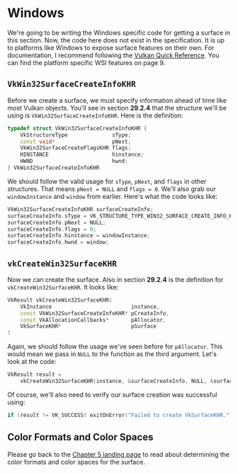 # Windows

We're going to be writing the Windows specific code for getting a surface in this section. Now, the code here does not exist in the specification. It is up to platforms like Windows to expose surface features on their own. For documentation, I recommend following the [Vulkan Quick Reference](https://www.khronos.org/files/vulkan10-reference-guide.pdf). You can find the platform specific WSI features on page 9.

## `VkWin32SurfaceCreateInfoKHR`

Before we create a surface, we must specify information ahead of time like most Vulkan objects. You'll see in section **29.2.4** that the structure we'll be using is `VkWin32SurfaceCreateInfoKHR`. Here is the definition:

```cpp
typedef struct VkWin32SurfaceCreateInfoKHR {
    VkStructureType              sType;
    const void*                  pNext;
    VkWin32SurfaceCreateFlagsKHR flags;
    HINSTANCE                    hinstance;
    HWND                         hwnd;
} VkWin32SurfaceCreateInfoKHR
```

We should follow the valid usage for `sType`, `pNext`, and `flags` in other structures. That means `pNext = NULL` and `flags = 0`. We'll also grab our `windowInstance` and `window` from earlier. Here's what the code looks like:

```cpp
VkWin32SurfaceCreateInfoKHR surfaceCreateInfo;
surfaceCreateInfo.sType = VK_STRUCTURE_TYPE_WIN32_SURFACE_CREATE_INFO_KHR;
surfaceCreateInfo.pNext = NULL;
surfaceCreateInfo.flags = 0;
surfaceCreateInfo.hinstance = windowInstance;
surfaceCreateInfo.hwnd = window;
```

## `vkCreateWin32SurfaceKHR`

Now we can create the surface. Also in section **29.2.4** is the definition for `vkCreateWin32SurfaceKHR`. It looks like:

```cpp
VkResult vkCreateWin32SurfaceKHR(
    VkInstance                         instance,
    const VkWin32SurfaceCreateInfoKHR* pCreateInfo,
    const VkAllocationCallbacks*       pAllocator,  
    VkSurfaceKHR*                      pSurface
)
```

Again, we should follow the usage we've seen before for `pAllocator`. This would mean we pass in `NULL` to the function as the third argument. Let's look at the code:

```cpp
VkResult result =
    vkCreateWin32SurfaceKHR(instance, &surfaceCreateInfo, NULL, &surface);
```

Of course, we'll also need to verify our surface creation was successful using:

```cpp
if (result != VK_SUCCESS) exitOnError("Failed to create VkSurfaceKHR.");
```

## Color Formats and Color Spaces

Please go back to the [Chapter 5 landing page](./chap5.md) to read about determining the color formats and color spaces for the surface.
